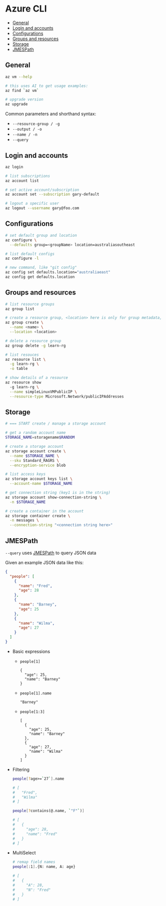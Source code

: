 # Azure CLI

- [General](#general)
- [Login and accounts](#login-and-accounts)
- [Configurations](#configurations)
- [Groups and resources](#groups-and-resources)
- [Storage](#storage)
- [JMESPath](#jmespath)

## General

```sh
az vm --help

# this uses AI to get usage examples:
az find `az vm`

# upgrade version
az upgrade
```

Common parameters and shorthand syntax:

- `--resource-group / -g`
- `--output / -o`
- `--name / -n`
- `--query`

## Login and accounts

```sh
az login

# list subscriptions
az account list

# set active account/subscription
az account set --subscription gary-default

# logout a specific user
az logout --username gary@foo.com
```

## Configurations

```sh
# set default group and location
az configure \
  --defaults group=<groupName> location=australiasoutheast

# list default configs
az configure -l

# new command, like "git config"
az config set defaults.location="australiaeast"
az config get defaults.location
```

## Groups and resources

```sh
# list resource groups
az group list

# create a resource group, <location> here is only for group metadata, resources in the group can be in other locations
az group create \
  --name <name> \
  --location <location>

# delete a resource group
az group delete -g learn-rg

# list resouces
az resource list \
  -g learn-rg \
  -o table

# show details of a resource
az resource show
  -g learn-rg \
  --name simpleLinuxVMPublicIP \
  --resource-type Microsoft.Network/publicIPAddresses
```



## Storage

```sh
# === START create / manage a storage account

# get a random account name
STORAGE_NAME=storagename$RANDOM

# create a storage account
az storage account create \
  --name $STORAGE_NAME \
  --sku Standard_RAGRS \
  --encryption-service blob

# list access keys
az storage account keys list \
  --account-name $STORAGE_NAME

# get connection string (key1 is in the string)
az storage account show-connection-string \
  -n $STORAGE_NAME

# create a container in the account
az storage container create \
  -n messages \
  --connection-string "<connection string here>"
```


## JMESPath

`--query` uses [JMESPath](https://jmespath.org/) to query JSON data

Given an example JSON data like this:

```json
{
  "people": [
    {
      "name": "Fred",
      "age": 28
    },
    {
      "name": "Barney",
      "age": 25
    },
    {
      "name": "Wilma",
      "age": 27
    }
  ]
}
```

- Basic expressions

  - `people[1]`

    ```
    {
      "age": 25,
      "name": "Barney"
    }
    ```

  - `people[1].name`

    ```
    "Barney"
    ```

  - `people[1:3]`

    ```
    [
      {
        "age": 25,
        "name": "Barney"
      },
      {
        "age": 27,
        "name": "Wilma"
      }
    ]
    ```

- Filtering

  ```sh
  people[?age>=`27`].name

  # [
  #   "Fred",
  #   "Wilma"
  # ]

  people[?contains(@.name, `"F"`)]

  # [
  #   {
  #     "age": 28,
  #     "name": "Fred"
  #   }
  # ]
  ```

- MultiSelect

  ```sh
  # remap field names
  people[:1].{N: name, A: age}

  # [
  #   {
  #     "A": 28,
  #     "N": "Fred"
  #   }
  # ]
  ```







